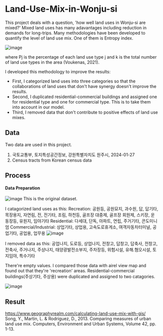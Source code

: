 # Land-Use-Mix-in-Wonju-si
This project deals with a question, 'how well land uses in Wonju-si are mixed?' Mixed land uses has many adavantages including reduction in demands for long-trips. Many methodologies have been developed to quantify the level of land use mix. One of them is Entropy index. 

![image](https://github.com/pmonj9841/Land-Use-Mix-in-Wonju-si/assets/61530808/5fc2c4e9-a025-4bd3-a873-8f739515c2e3)

where Pj is the percentage of each land use type j and k is the total number of land use types in the area (Voukenas, 2021). 


I developed this methodology to improve the results: 
- First, I categorized land uses into three categories so that the collaborations of land uses that don't have synergy doesn't improve the results.
- Second, I duplicated residential-commercial buildings and assigned one for residential type and one for commercial type. This is to take them into account in our model.
- Third, I removed data that don't contribute to positive effects of land use mixes.


## Data
Two data are used in this project. 
1. 국토교통부, 토지특성공간정보, 강원특별자치도 원주시, 2024-01-27
2. Census tracts from Korean census data


## Process
#### Data Preparation
![image](https://github.com/pmonj9841/Land-Use-Mix-in-Wonju-si/assets/61530808/ce111866-a878-426b-a6ac-201f72b956d5)
This is the original dataset. 

I catagorized land uses as this:
Recreation: 공원등, 공원묘지, 과수원, 답, 답기타, 목장용지, 자연림, 전, 전기타, 조림, 하천등, 골프장 대중제, 골프장 회원제, 스키장, 운동장등, 유원지, 임야기타
Residential: 다세대, 단독, 아파트, 연립, 주거기타, 콘도미니엄
Commercial/Industrial: 상업기타, 상업용, 고속도로휴게소, 여객자동차터미널, 공업기타, 공업용, 업무용
![image](https://github.com/pmonj9841/Land-Use-Mix-in-Wonju-si/assets/61530808/cc99b68a-1a7e-4840-bfd2-3414728f5f3a)

I removed data as this: 공업나지, 도로등, 상업나지, 전창고, 답창고, 답축사, 전창고, 전축사, 주거나지, 주상나지, 태양광발전소부지, 주차장등, 위험시설, 유해.혐오시설, 토지임야, 특수기타

There're empty values. I compared those data with airel view map and found out that they're 'recreation' areas. Residential-commercial buildings(주상기타, 주상용) were duplicated and assigned to two catagories. 


![image](https://github.com/pmonj9841/Land-Use-Mix-in-Wonju-si/assets/61530808/7b5acc10-ae11-45db-ab3d-87a7f27f6b43)



#### 


## Result


https://www.geographyrealm.com/calculating-land-use-mix-with-gis/
Song, Y., Martin, L. & Rodriguez, D., 2013. Comparing measures of urban land use mix. Computers, Environment and Urban Systems, Volume 42, pp. 1-13.
